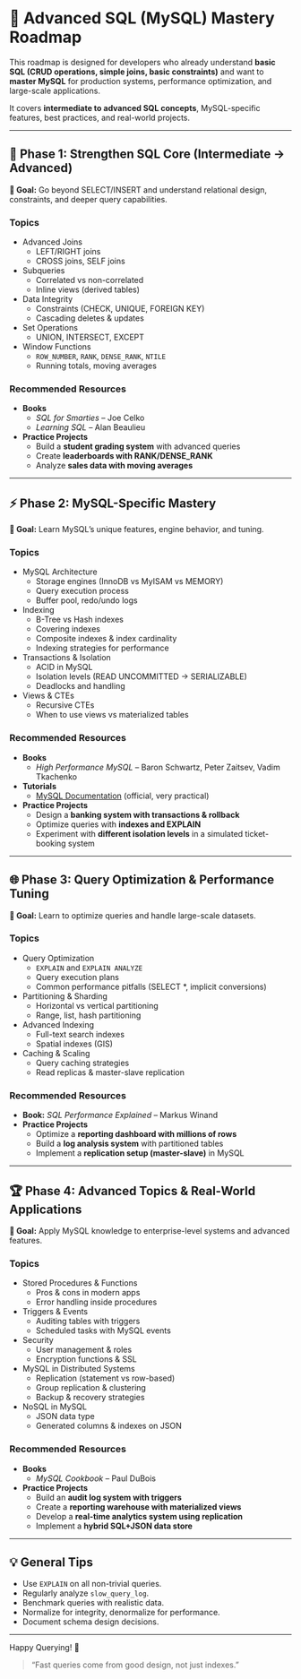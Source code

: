 # 🐬 Advanced SQL (MySQL) Mastery Roadmap

This roadmap is designed for developers who already understand **basic SQL (CRUD operations, simple joins, basic constraints)** and want to **master MySQL** for production systems, performance optimization, and large-scale applications.  

It covers **intermediate to advanced SQL concepts**, MySQL-specific features, best practices, and real-world projects.  

---

## 📍 Phase 1: Strengthen SQL Core (Intermediate → Advanced)

**🎯 Goal:** Go beyond SELECT/INSERT and understand relational design, constraints, and deeper query capabilities.

### Topics
- Advanced Joins
  - LEFT/RIGHT joins  
  - CROSS joins, SELF joins  
- Subqueries
  - Correlated vs non-correlated  
  - Inline views (derived tables)  
- Data Integrity
  - Constraints (CHECK, UNIQUE, FOREIGN KEY)  
  - Cascading deletes & updates  
- Set Operations
  - UNION, INTERSECT, EXCEPT  
- Window Functions
  - `ROW_NUMBER`, `RANK`, `DENSE_RANK`, `NTILE`  
  - Running totals, moving averages  

### Recommended Resources
- **Books**  
  - *SQL for Smarties* – Joe Celko  
  - *Learning SQL* – Alan Beaulieu  
- **Practice Projects**
  - Build a **student grading system** with advanced queries  
  - Create **leaderboards with RANK/DENSE_RANK**  
  - Analyze **sales data with moving averages**  

---

## ⚡ Phase 2: MySQL-Specific Mastery

**🎯 Goal:** Learn MySQL’s unique features, engine behavior, and tuning.

### Topics
- MySQL Architecture
  - Storage engines (InnoDB vs MyISAM vs MEMORY)  
  - Query execution process  
  - Buffer pool, redo/undo logs  
- Indexing
  - B-Tree vs Hash indexes  
  - Covering indexes  
  - Composite indexes & index cardinality  
  - Indexing strategies for performance  
- Transactions & Isolation
  - ACID in MySQL  
  - Isolation levels (READ UNCOMMITTED → SERIALIZABLE)  
  - Deadlocks and handling  
- Views & CTEs
  - Recursive CTEs  
  - When to use views vs materialized tables  

### Recommended Resources
- **Books**  
  - *High Performance MySQL* – Baron Schwartz, Peter Zaitsev, Vadim Tkachenko  
- **Tutorials**  
  - [MySQL Documentation](https://dev.mysql.com/doc/) (official, very practical)  
- **Practice Projects**
  - Design a **banking system with transactions & rollback**  
  - Optimize queries with **indexes and EXPLAIN**  
  - Experiment with **different isolation levels** in a simulated ticket-booking system  

---

## 🌐 Phase 3: Query Optimization & Performance Tuning

**🎯 Goal:** Learn to optimize queries and handle large-scale datasets.

### Topics
- Query Optimization
  - `EXPLAIN` and `EXPLAIN ANALYZE`  
  - Query execution plans  
  - Common performance pitfalls (SELECT *, implicit conversions)  
- Partitioning & Sharding
  - Horizontal vs vertical partitioning  
  - Range, list, hash partitioning  
- Advanced Indexing
  - Full-text search indexes  
  - Spatial indexes (GIS)  
- Caching & Scaling
  - Query caching strategies  
  - Read replicas & master-slave replication  

### Recommended Resources
- **Book:** *SQL Performance Explained* – Markus Winand  
- **Practice Projects**
  - Optimize a **reporting dashboard with millions of rows**  
  - Build a **log analysis system** with partitioned tables  
  - Implement a **replication setup (master-slave)** in MySQL  

---

## 🏆 Phase 4: Advanced Topics & Real-World Applications

**🎯 Goal:** Apply MySQL knowledge to enterprise-level systems and advanced features.

### Topics
- Stored Procedures & Functions
  - Pros & cons in modern apps  
  - Error handling inside procedures  
- Triggers & Events
  - Auditing tables with triggers  
  - Scheduled tasks with MySQL events  
- Security
  - User management & roles  
  - Encryption functions & SSL  
- MySQL in Distributed Systems
  - Replication (statement vs row-based)  
  - Group replication & clustering  
  - Backup & recovery strategies  
- NoSQL in MySQL
  - JSON data type  
  - Generated columns & indexes on JSON  

### Recommended Resources
- **Books**  
  - *MySQL Cookbook* – Paul DuBois  
- **Practice Projects**
  - Build an **audit log system with triggers**  
  - Create a **reporting warehouse with materialized views**  
  - Develop a **real-time analytics system using replication**  
  - Implement a **hybrid SQL+JSON data store**  

---

## 💡 General Tips

- Use `EXPLAIN` on all non-trivial queries.  
- Regularly analyze `slow_query_log`.  
- Benchmark queries with realistic data.  
- Normalize for integrity, denormalize for performance.  
- Document schema design decisions.  

---

Happy Querying! 🎉  
> “Fast queries come from good design, not just indexes.”  
